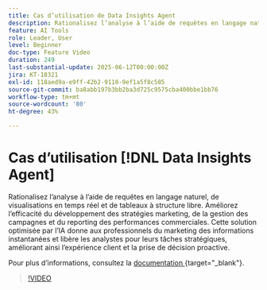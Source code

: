```yaml
---
title: Cas d’utilisation de Data Insights Agent
description: Rationalisez l’analyse à l’aide de requêtes en langage naturel, de visualisations en temps réel et de tableaux à structure libre. Améliorez l’efficacité du développement des stratégies marketing, de la gestion des campagnes et du reporting des performances commerciales.
feature: AI Tools
role: Leader, User
level: Beginner
doc-type: Feature Video
duration: 249
last-substantial-update: 2025-06-12T00:00:00Z
jira: KT-18321
exl-id: 118aed9a-e9ff-42b2-9110-9ef1a5f8c585
source-git-commit: ba8abb197b3bb2ba3d725c9575cba400bbe1bb76
workflow-type: tm+mt
source-wordcount: '80'
ht-degree: 43%

---
```


# Cas d’utilisation [!DNL Data Insights Agent]

Rationalisez l’analyse à l’aide de requêtes en langage naturel, de visualisations en temps réel et de tableaux à structure libre. Améliorez l’efficacité du développement des stratégies marketing, de la gestion des campagnes et du reporting des performances commerciales. Cette solution optimisée par l’IA donne aux professionnels du marketing des informations instantanées et libère les analystes pour leurs tâches stratégiques, améliorant ainsi l’expérience client et la prise de décision proactive.

Pour plus d’informations, consultez la [&#x200B; documentation &#x200B;](https://experienceleague.adobe.com/fr/docs/analytics-platform/using/cja-overview/cja-b2c-overview/data-analysis-ai){target="_blank"}.

>[!VIDEO](https://video.tv.adobe.com/v/3463910/?learn=on&enablevpops&captions=fre_fr)
